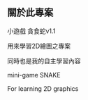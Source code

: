 關於此專案
----------------
小遊戲 貪食蛇v1.1

用來學習2D繪圖之專案

同時也是我的自主學習內容
 
 
mini-game SNAKE

For learning 2D graphics
